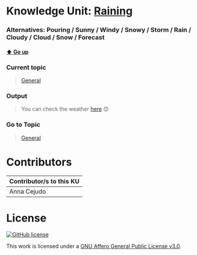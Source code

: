 # Knowledge Unit: [Raining](../../knowledge_units/general/raining.md)
### Alternatives:   Pouring   /  Sunny   /  Windy   /  Snowy   /  Storm   /  Rain   /  Cloudy   /  Cloud   /  Snow   /  Forecast 
#### [:arrow_up: Go up](../../topics/general.md)
### Current topic
> [General](../../topics/general.md)
### Output
> You can check the weather [here](https://weather.com/) 😊
### Go to Topic
> [General](../../topics/general.md)


# Contributors

| Contributor/s to this KU |
| - | 
| Anna Cejudo |

# License
[![GitHub license](https://img.shields.io/github/license/inbrainz/cerebro)](https://github.com/inbrainz/cerebro/blob/master/LICENSE)

This work is licensed under a [GNU Affero General Public License v3.0](https://www.gnu.org/licenses/agpl-3.0.txt).